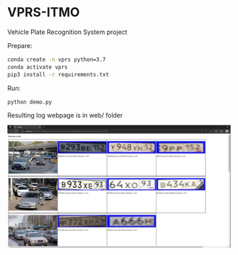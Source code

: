 # VPRS-ITMO
Vehicle Plate Recognition System project

Prepare:
```bash
conda create -n vprs python=3.7
conda activate vprs
pip3 install -r requirements.txt 
```
Run:
```bash
python demo.py
```

Resulting log webpage is in web/ folder

![img.png](img.png)
